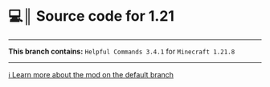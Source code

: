 # 💻║ Source code for 1.21

***

**This branch contains:** `Helpful Commands 3.4.1` for `Minecraft 1.21.8`

***

[ℹ️ Learn more about the mod on the default branch](https://github.com/Expecticament/HelpfulCommands)

